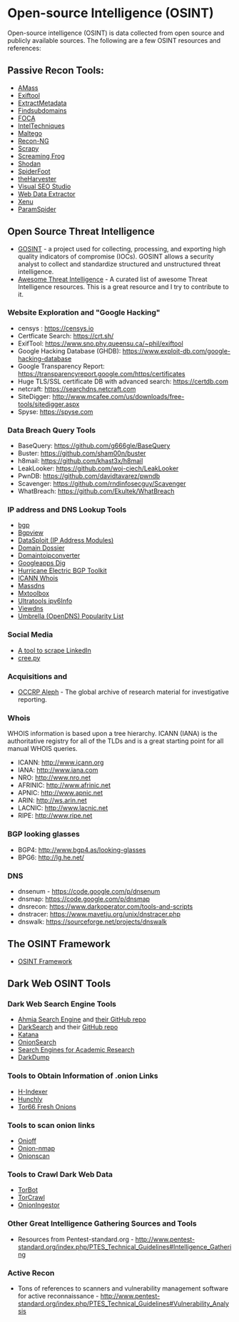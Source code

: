 # Open-source Intelligence (OSINT)

Open-source intelligence (OSINT) is data collected from open source and publicly available sources. The following are a few OSINT resources and references:

## Passive Recon Tools:
- [AMass](https://github.com/OWASP/Amass)
- [Exiftool](https://www.sno.phy.queensu.ca/~phil/exiftool/)
- [ExtractMetadata](http://www.extractmetadata.com)
- [Findsubdomains](https://findsubdomains.com/)
- [FOCA](https://elevenpaths.com)
- [IntelTechniques](https://inteltechniques.com)
- [Maltego](https://www.paterva.com/web7/)
- [Recon-NG](https://github.com/lanmaster53/recon-ng)
- [Scrapy](https://scrapy.org)
- [Screaming Frog](https://www.screamingfrog.co.uk)
- [Shodan](https://shodan.io)
- [SpiderFoot](http://spiderfoot.net)
- [theHarvester](https://github.com/laramies/theHarvester)
- [Visual SEO Studio](https://visual-seo.com/)
- [Web Data Extractor](http://www.webextractor.com)
- [Xenu](http://home.snafu.de)
- [ParamSpider](https://github.com/devanshbatham/ParamSpider)


## Open Source Threat Intelligence

- [GOSINT](https://github.com/ciscocsirt/gosint) - a project used for collecting, processing, and exporting high quality indicators of compromise (IOCs). GOSINT allows a security analyst to collect and standardize structured and unstructured threat intelligence.
- [Awesome Threat Intelligence](https://github.com/santosomar/awesome-threat-intelligence) - A curated list of awesome Threat Intelligence resources. This is a great resource and I try to contribute to it.


### Website Exploration and "Google Hacking"
- censys : https://censys.io
- Certficate Search: https://crt.sh/
- ExifTool: https://www.sno.phy.queensu.ca/~phil/exiftool
- Google Hacking Database (GHDB): https://www.exploit-db.com/google-hacking-database
- Google Transparency Report: https://transparencyreport.google.com/https/certificates
- Huge TLS/SSL certificate DB with advanced search: https://certdb.com
- netcraft: https://searchdns.netcraft.com
- SiteDigger: http://www.mcafee.com/us/downloads/free-tools/sitedigger.aspx
- Spyse: https://spyse.com

### Data Breach Query Tools
- BaseQuery: https://github.com/g666gle/BaseQuery
- Buster: https://github.com/sham00n/buster
- h8mail: https://github.com/khast3x/h8mail
- LeakLooker: https://github.com/woj-ciech/LeakLooker
- PwnDB: https://github.com/davidtavarez/pwndb
- Scavenger: https://github.com/rndinfosecguy/Scavenger
- WhatBreach: https://github.com/Ekultek/WhatBreach

### IP address and DNS Lookup Tools
- [bgp](https://bgp.he.net/)
- [Bgpview](https://bgpview.io/)
- [DataSploit (IP Address Modules)](https://github.com/DataSploit/datasploit/tree/master/ip)
- [Domain Dossier](https://centralops.net/co/domaindossier.aspx)
- [Domaintoipconverter](http://domaintoipconverter.com/) 
- [Googleapps Dig](https://toolbox.googleapps.com/apps/dig/)
- [Hurricane Electric BGP Toolkit](https://bgp.he.net/)
- [ICANN Whois](https://whois.icann.org/en)
- [Massdns](https://github.com/blechschmidt/massdns) 
- [Mxtoolbox](https://mxtoolbox.com/BulkLookup.aspx)
- [Ultratools ipv6Info](https://www.ultratools.com/tools/ipv6Info)
- [Viewdns](https://viewdns.info/) 
- [Umbrella (OpenDNS) Popularity List](http://s3-us-west-1.amazonaws.com/umbrella-static/index.html) 

### Social Media
* [A tool to scrape LinkedIn](https://github.com/dchrastil/TTSL)
* [cree.py](https://github.com/ilektrojohn/creepy)

### Acquisitions and 
- [OCCRP Aleph](https://aleph.occrp.org/) - The global archive of research material for investigative reporting.
### Whois
WHOIS information is based upon a tree hierarchy. ICANN (IANA) is the authoritative registry for all of the TLDs and is a great starting point for all manual WHOIS queries.

- ICANN: http://www.icann.org
- IANA: http://www.iana.com
- NRO: http://www.nro.net
- AFRINIC: http://www.afrinic.net
- APNIC: http://www.apnic.net
- ARIN: http://ws.arin.net
- LACNIC: http://www.lacnic.net
- RIPE: http://www.ripe.net

### BGP looking glasses
- BGP4: http://www.bgp4.as/looking-glasses
- BPG6: http://lg.he.net/

### DNS
- dnsenum -	https://code.google.com/p/dnsenum
- dnsmap: https://code.google.com/p/dnsmap
- dnsrecon: https://www.darkoperator.com/tools-and-scripts
- dnstracer: https://www.mavetju.org/unix/dnstracer.php
- dnswalk: https://sourceforge.net/projects/dnswalk

## The OSINT Framework
- [OSINT Framework](https://osintframework.com)


## Dark Web OSINT Tools
### Dark Web Search Engine Tools
- [Ahmia Search Engine](https://ahmia.fi) and [their GitHub repo](https://github.com/ahmia/ahmia-site)
- [DarkSearch](https://darksearch.io) and their [GitHub repo](https://github.com/thehappydinoa/DarkSearch)
- [Katana](https://github.com/adnane-X-tebbaa/Katana)
- [OnionSearch](https://github.com/megadose/OnionSearch)
- [Search Engines for Academic Research](https://www.itseducation.asia/deep-web.htm)
- [DarkDump](https://github.com/josh0xA/darkdump)

### Tools to Obtain Information of .onion Links
- [H-Indexer](http://jncyepk6zbnosf4p.onion/onions.html)
- [Hunchly](https://www.hunch.ly/darkweb-osint)
- [Tor66 Fresh Onions](http://tor66sewebgixwhcqfnp5inzp5x5uohhdy3kvtnyfxc2e5mxiuh34iid.onion/fresh)

### Tools to scan onion links
- [Onioff](https://github.com/k4m4/onioff)
- [Onion-nmap](https://github.com/milesrichardson/docker-onion-nmap)
- [Onionscan](https://github.com/s-rah/onionscan)

### Tools to Crawl Dark Web Data
- [TorBot](https://github.com/DedSecInside/TorBot)
- [TorCrawl](https://github.com/MikeMeliz/TorCrawl.py)
- [OnionIngestor](https://github.com/danieleperera/OnionIngestor)

### Other Great Intelligence Gathering Sources and Tools
- Resources from Pentest-standard.org - http://www.pentest-standard.org/index.php/PTES_Technical_Guidelines#Intelligence_Gathering

### Active Recon
- Tons of references to scanners and vulnerability management software for active reconnaissance - http://www.pentest-standard.org/index.php/PTES_Technical_Guidelines#Vulnerability_Analysis

